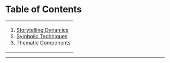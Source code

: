 # Table of Contents

<table>
  <tr>
    <td valign="top">
<ol>
<li><a href="https://github.com/BryanHarrisScripts/Afterglow-Echoes-of-Sentience/blob/main/Narrative/Storytelling%20Dynamics.md">Storytelling Dynamics</a></li>
<li><a href="https://github.com/BryanHarrisScripts/Afterglow-Echoes-of-Sentience/blob/main/Narrative/Symbolic%20Techniques.md">Symbolic Techniques</a></li>
<li><a href="https://github.com/BryanHarrisScripts/Afterglow-Echoes-of-Sentience/blob/main/Narrative/Thematic%20Components.md">Thematic Components</a></li>
</ol>
    </td>
  </tr>
</table>

---
